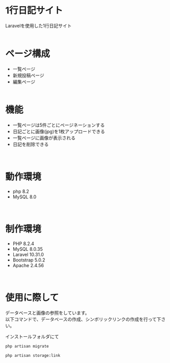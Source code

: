 # 1行日記サイト

Laravelを使用した1行日記サイト  
<br>

# ページ構成
* 一覧ページ
* 新規投稿ページ
* 編集ページ
<br><br>

# 機能

* 一覧ページは5件ごとにページネーションする
* 日記ごとに画像(jpg)を1枚アップロードできる
* 一覧ページに画像が表示される
* 日記を削除できる

<br>


# 動作環境

* php 8.2
* MySQL 8.0 

<br>

# 制作環境

* PHP 8.2.4
* MySQL 8.0.35
* Laravel 10.31.0
* Bootstrap 5.0.2
* Apache 2.4.56  

<br>  


# 使用に際して

データベースと画像の参照をしています。  
以下コマンドで、データベースの作成、シンボリックリンクの作成を行って下さい。

  
  インストールフォルダにて  

```bash
php artisan migrate
```
```bash
php artisan storage:link
```
